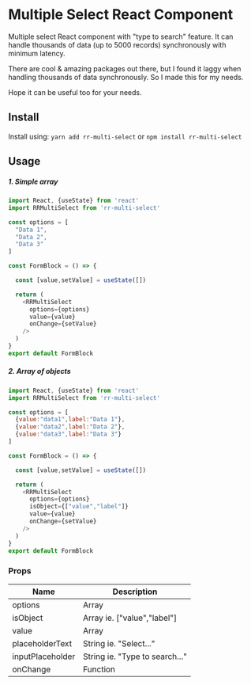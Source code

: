 # Multiple Select React Component

Multiple select React component with "type to search" feature.
It can handle thousands of data (up to 5000 records) synchronously with minimum latency.

There are cool & amazing packages out there,
but I found it laggy when handling thousands of data synchronously.
So I made this for my needs.

Hope it can be useful too for your needs.

## Install

Install using:
`yarn add rr-multi-select`
or `npm install rr-multi-select`


## Usage

##### 1. Simple array

```javascript
import React, {useState} from 'react'
import RRMultiSelect from 'rr-multi-select'

const options = [
  "Data 1",
  "Data 2",
  "Data 3"
]

const FormBlock = () => {

  const [value,setValue] = useState([])

  return (
    <RRMultiSelect
      options={options}
      value={value}
      onChange={setValue}
    />
  )
}
export default FormBlock
```

##### 2. Array of objects

```javascript
import React, {useState} from 'react'
import RRMultiSelect from 'rr-multi-select'

const options = [
  {value:"data1",label:"Data 1"},
  {value:"data2",label:"Data 2"},
  {value:"data3",label:"Data 3"}
]

const FormBlock = () => {

  const [value,setValue] = useState([])

  return (
    <RRMultiSelect
      options={options}
      isObject={["value","label"]}
      value={value}
      onChange={setValue}
    />
  )
}
export default FormBlock
```

### Props

| Name                  | Description      
| -----------           | -----------      
| options                  | Array
| isObject              | Array ie. ["value","label"]             
| value                 | Array
| placeholderText       | String ie. "Select..."                        
| inputPlaceholder      | String ie. "Type to search..."        
| onChange              | Function         
